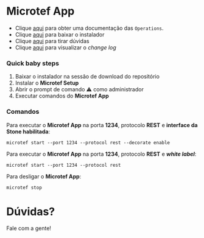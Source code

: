 # Microtef App

* Clique [aqui](https://stone-pagamentos.gitbooks.io/microtef-service-documentation/content/) para obter uma documentação das `Operations`.
* Clique [aqui]() para baixar o instalador
* Clique [aqui](https://github.com/stone-pagamentos/microtef-app/issues) para tirar dúvidas
* Clique [aqui]() para visualizar o _change log_

### Quick baby steps

1. Baixar o instalador na sessão de download do repositório
2. Instalar o **Microtef Setup**
2. Abrir o prompt de comando :warning: como administrador
4. Executar comandos do **Microtef App**

### Comandos

Para executar o **Microtef App** na porta **1234**, protocolo **REST** e **interface da Stone habilitada**:

```
microtef start --port 1234 --protocol rest --decorate enable  
``` 

Para executar o **Microtef App** na porta **1234**, protocolo **REST** e **_white label_**:

```
microtef start --port 1234 --protocol rest  
``` 

Para desligar o **Microtef App**:

```
microtef stop  
``` 

# Dúvidas?

Fale com a gente!